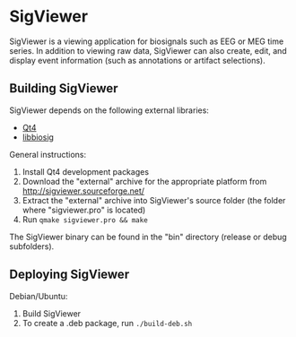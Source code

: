 SigViewer
=========

SigViewer is a viewing application for biosignals such as EEG or MEG time series. In addition to viewing raw data, SigViewer can also create, edit, and display event information (such as annotations or artifact selections).


Building SigViewer
------------------

SigViewer depends on the following external libraries:

- [Qt4](http://download.qt.io/archive/qt/4.8/4.8.6/)
- [libbiosig](http://biosig.sourceforge.net/)

General instructions:

1. Install Qt4 development packages
2. Download the "external" archive for the appropriate platform from http://sigviewer.sourceforge.net/
3. Extract the "external" archive into SigViewer's source folder (the folder where "sigviewer.pro" is located)
4. Run `qmake sigviewer.pro && make`

The SigViewer binary can be found in the "bin" directory (release or debug subfolders).


Deploying SigViewer
-------------------

Debian/Ubuntu:
1. Build SigViewer
2. To create a .deb package, run `./build-deb.sh`
